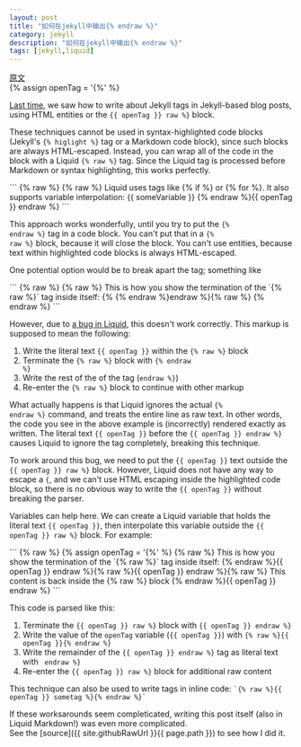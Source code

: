 ```yaml
---
layout: post
title: "如何在jekyll中输出{% endraw %}"
category: jekyll
description: "如何在jekyll中输出{% endraw %}"
tags: [jekyll,liquid]
---
```

[原文](http://blog.slaks.net/2013-06-10/jekyll-endraw-in-code/)  
{% assign openTag = '{%' %}

[Last time](http://blog.slaks.net/2013-06-09/writing-about-jekyll-in-jekyll/), we saw how to write about Jekyll tags in Jekyll-based blog posts, using HTML entities or the `{{ openTag }} raw %}` block.  

These techniques cannot be used in syntax-highlighted code blocks (Jekyll's <code>&#123;% higlight %}</code> tag or a Markdown code block), since such blocks are always HTML-escaped.  Instead, you can wrap all of the code in the block with a Liquid <code>&#123;% raw %}</code> tag.  Since the Liquid tag is processed before Markdown or syntax highlighting, this works perfectly.

<div class="jekyll"></div>
``` {% raw %}
{% raw %}
Liquid uses tags like {% if %} or {% for %}.
It also supports variable interpolation: {{ someVariable }}
{% endraw %}{{ openTag }} endraw %}
```

This approach works wonderfully, until you try to put the <code>&#123;% endraw %}</code> tag in a code block.  You can't put that in a <code>&#123;% raw %}</code> block, because it will close the block.  You can't use entities, because text within highlighted code blocks is always HTML-escaped.  

One potential option would be to break apart the tag; something like

<div class="jekyll"></div>
``` {% raw %}
{% raw %}
This is how you show the termination of the `{% raw %}` tag inside itself: 
{% {% endraw %}endraw %}{% raw %}
{% endraw %}
```

However, due to [a bug in Liquid](https://github.com/Shopify/liquid/issues/204), this doesn't work correctly.  This markup is supposed to mean the following:

 1. Write the literal text `{{ openTag }}` within the <code>&#123;% raw %}</code> block
 1. Terminate the <code>&#123;% raw %}</code> block with <code>&#123;% endraw %}</code>
 1. Write the rest of the of the tag (`endraw %}`)
 1. Re-enter the  <code>&#123;% raw %}</code> block to continue with other markup

What actually happens is that Liquid ignores the actual <code>&#123;% endraw %}</code> command, and treats the entire line as raw text.  In other words, the code you see in the above example is (incorrectly) rendered exactly as written.  The literal text `{{ openTag }}` before the `{{ openTag }} endraw %}` causes Liquid to ignore the tag completely, breaking this technique.

To work around this bug, we need to put the `{{ openTag }}` text outside the `{{ openTag }} raw %}` block.  However, Liquid does not have any way to escape a `{`, and we can't use HTML escaping inside the highlighted code block, so there is no obvious way to write the `{{ openTag }}`  without breaking the parser.

Variables can help here.  We can create a Liquid variable that holds the literal text `{{ openTag }}`, then interpolate this variable outside the `{{ openTag }} raw %}` block.
For example:

<div class="jekyll"></div>
``` {% raw %}
{% assign openTag = '{%' %}
{% raw %}
This is how you show the termination of the `{% raw %}` tag inside itself: 
{% endraw %}{{ openTag }} endraw %}{% raw %}{{ openTag }} endraw %}{% raw %}
This content is back inside the {% raw %} block
{% endraw %}{{ openTag }} endraw %}
```

This code is parsed like this:
 
 1. Terminate the `{{ openTag }} raw %}` block with `{{ openTag }} endraw %}`
 2. Write the value of the `openTag` variable (`{{ openTag }}`) with `{% raw %}{{ openTag }}{% endraw %}`
 3. Write the remainder of the `{{ openTag }} endraw %}` tag as literal text with <code>&nbsp;endraw %}</code>
 4. Re-enter the `{{ openTag }} raw %}` block for additional raw content

This technique can also be used to write tags in inline code: <code>&#96;{% raw %}{{ openTag }} sometag %}{% endraw  %}&#96;</code>

If these worksarounds seem completicated, writing this post itself (also in Liquid Markdown!) was even more complicated.  
See the [source]({{ site.githubRawUrl }}{{ page.path }}) to see how I did it.

